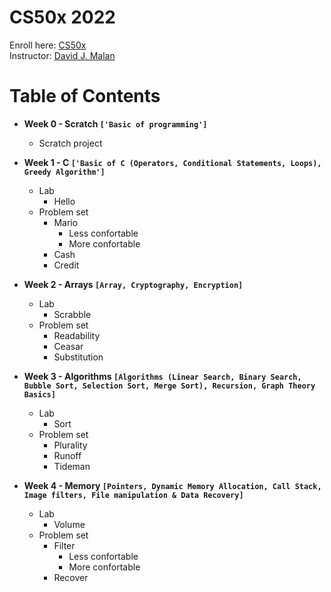 # CS50x 2022

Enroll here: [CS50x](https://cs50.harvard.edu/x/2022/)<br/>
Instructor: [David J. Malan](https://cs.harvard.edu/malan/)

# Table of Contents 

* **Week 0 - Scratch ```['Basic of programming']```**
  * Scratch project

* **Week 1 - C ```['Basic of C (Operators, Conditional Statements, Loops), Greedy Algorithm']```**
  * Lab
    * Hello
  * Problem set
    * Mario
       * Less confortable
       * More confortable
    * Cash
    * Credit 

* **Week 2 - Arrays ```[Array, Cryptography, Encryption]```**
  * Lab
    * Scrabble
  * Problem set
    * Readability
    * Ceasar
    * Substitution
    
* **Week 3 - Algorithms ```[Algorithms (Linear Search, Binary Search, Bubble Sort, Selection Sort, Merge Sort), Recursion, Graph Theory Basics]```**
  * Lab
    * Sort
  * Problem set
    * Plurality
    * Runoff
    * Tideman
    
* **Week 4 - Memory ```[Pointers, Dynamic Memory Allocation, Call Stack, Image filters, File manipulation & Data Recovery]```**
  * Lab
    * Volume
  * Problem set
    * Filter
      * Less confortable
      * More confortable
    * Recover
  
  
